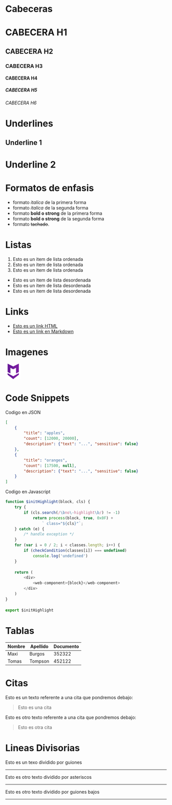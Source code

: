 # Cabeceras
# CABECERA H1
## CABECERA H2
### CABECERA H3
#### CABECERA H4
##### CABECERA H5
###### CABECERA H6

# Underlines
Underline 1
------------

Underline 2
============

# Formatos de enfasis
- formato *italica* de la primera forma
- formato _italica_ de la segunda forma
- formato **bold o strong** de la primera forma
- formato __bold o strong__ de la segunda forma
- formato ~~tachado~~.

# Listas
1. Esto es un item de lista ordenada
2. Esto es un item de lista ordenada
3. Esto es un item de lista ordenada

- Esto es un item de lista desordenada
- Esto es un item de lista desordenada
- Esto es un item de lista desordenada

# Links
- <a href="http://www.google.es">Esto es un link HTML</a>
- [Esto es un link en Markdown](http://ww.google.es)

# Imagenes
![Logo Github](https://github.com/adam-p/markdown-here/raw/master/src/common/images/icon48.png)

# Code Snippets
Codigo en JSON
```JSON
[
    {
        "title": "apples",
        "count": [12000, 20000],
        "description": {"text": "...", "sensitive": false}
    },
    {
        "title": "oranges",
        "count": [17500, null],
        "description": {"text": "...", "sensitive": false}
    }
]
```
Codigo en Javascript
```Javascript
function $initHighlight(block, cls) {
    try {
        if (cls.search(/\bno\-highlight\b/) != -1)
            return process(block, true, 0x0F) + 
                ` class="${cls}"`;
    } catch (e) {
        /* handle exception */
    }
    for (var i = 0 / 2; i < classes.length; i++) {
        if (checkCondition(classes[i]) === undefined)
            console.log('undefined')
    }

    return (
        <div>
            <web-component>{block}</web-component>
        </div>
    )
}

export $initHighlight
```

# Tablas
| Nombre | Apellido | Documento |
| ------ | -------- | --------- |
| Maxi   | Burgos   | 352322    |
| Tomas  | Tompson  | 452122    |

# Citas
Esto es un texto referente a una cita que pondremos debajo:
> Esto es una cita

Esto es otro texto referente a una cita que pondremos debajo:
> Esto es otra cita

# Lineas Divisorias
Esto es un texo dividido por guiones

---
Esto es otro texto dividido por asteriscos

***

Esto es otro texto dividido por guiones bajos

___
